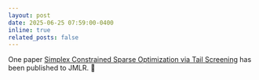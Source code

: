 ```yaml
---
layout: post
date: 2025-06-25 07:59:00-0400
inline: true
related_posts: false
---
```


One paper [Simplex Constrained Sparse Optimization via Tail Screening](https://jmlr.org/papers/volume26/24-0010/24-0010.pdf) has been published to JMLR. :confetti_ball: 
